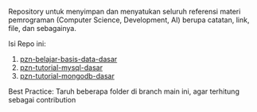 Repository untuk menyimpan dan menyatukan seluruh referensi materi pemrograman (Computer Science, Development, AI) berupa catatan, link, file, dan sebagainya.

Isi Repo ini:
1. [pzn-belajar-basis-data-dasar](pzn-belajar-basis-data/materi/materi.md)
2. [pzn-tutorial-mysql-dasar](pzn-tutorial-mysql-database/materi/materi.md)
3. [pzn-tutorial-mongodb-dasar](pzn-tutorial-mongodb-dasar/materi/materi.md)

Best Practice: Taruh beberapa folder di branch main ini, agar terhitung sebagai contribution
